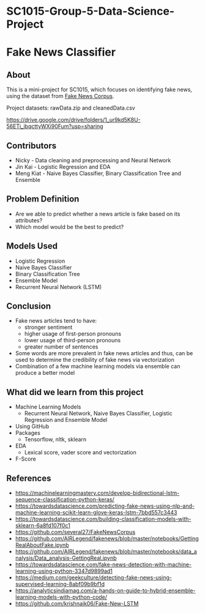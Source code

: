 # SC1015-Group-5-Data-Science-Project
# Fake News Classifier
## About
This is a mini-project for SC1015, which focuses on identifying fake news, using the dataset from [Fake News Corpus](https://github.com/several27/FakeNewsCorpus).

Project datasets: rawData.zip and cleanedData.csv

https://drive.google.com/drive/folders/1_ur9kd5K8U-56ETi_ibqcttyWXi90Fum?usp=sharing

## Contributors
- Nicky - Data cleaning and preprocessing and Neural Network
- Jin Kai - Logistic Regression and EDA
- Meng Kiat - Naive Bayes Classifier, Binary Classification Tree and Ensemble

## Problem Definition
- Are we able to predict whether a news article is fake based on its attributes?
- Which model would be the best to predict?

## Models Used
- Logistic Regression
- Naive Bayes Classifier
- Binary Classification Tree
- Ensemble Model
- Recurrent Neural Network (LSTM)

## Conclusion
- Fake news articles tend to have:
  - stronger sentiment 
  - higher usage of first-person pronouns
  - lower usage of third-person pronouns
  - greater number of sentences
- Some words are more prevalent in fake news articles and thus, can be used to determine the credibility of fake news via vectorization
- Combination of a few machine learning models via ensemble can produce a better model

## What did we learn from this project
- Machine Learning Models
  - Recurrent Neural Network, Naive Bayes Classifier, Logistic Regression and Ensemble Model
- Using GitHub
- Packages
  - Tensorflow, nltk, sklearn
- EDA
  - Lexical score, vader score and vectorization 
- F-Score

## References
- https://machinelearningmastery.com/develop-bidirectional-lstm-sequence-classification-python-keras/
- https://towardsdatascience.com/predicting-fake-news-using-nlp-and-machine-learning-scikit-learn-glove-keras-lstm-7bbd557c3443
- https://towardsdatascience.com/building-classification-models-with-sklearn-6a8fd107f0c1
- https://github.com/several27/FakeNewsCorpus
- https://github.com/AIRLegend/fakenews/blob/master/notebooks/GettingRealAboutFake.ipynb
- https://github.com/AIRLegend/fakenews/blob/master/notebooks/data_analysis/Data_analysis-GettingReal.ipynb
- https://towardsdatascience.com/fake-news-detection-with-machine-learning-using-python-3347d9899ad1
- https://medium.com/geekculture/detecting-fake-news-using-supervised-learning-8abf09b9bf1d
- https://analyticsindiamag.com/a-hands-on-guide-to-hybrid-ensemble-learning-models-with-python-code/
- https://github.com/krishnaik06/Fake-New-LSTM

